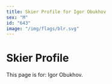 ```yaml
---
title: Skier Profile for Igor Obukhov
sex: "M"
id: "643"
image: "/img/flags/blr.svg" 
---
```


# Skier Profile

This page is for: Igor Obukhov.
    